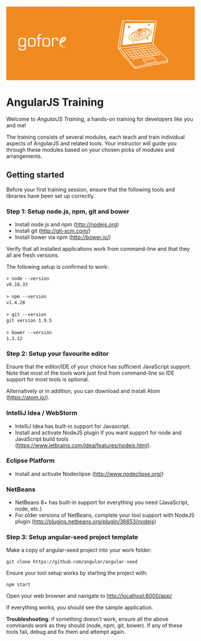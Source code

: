![AngularJS Training](banner.png)

# AngularJS Training

Welcome to *AngularJS Training*, a hands-on training for developers like you and me!

The training consists of several modules, each teach and train individual aspects of AngularJS and related tools. Your instructor will guide you through these modules based on your chosen picks of modules and arrangements.

## Getting started

Before your first training session, ensure that the following tools and libraries have been set up correctly.

### Step 1: Setup node.js, npm, git and bower

- Install node.js and npm (<http://nodejs.org>)
- Install git (<http://git-scm.com/>)
- Install bower via npm (<http://bower.io/>)

Verify that all installed applications work from command-line and that they all are fresh versions.

The following setup is confirmed to work:

    > node --version
    v0.10.33

    > npm --version
    v1.4.28

    > git --version
    git version 1.9.5

    > bower --version
    1.3.12

### Step 2: Setup your favourite editor

Ensure that the editor/IDE of your choice has sufficient JavaScript support. Note that most of the tools work just find from command-line so IDE support for most tools is optional.

Alternatively or in addition, you can download and install Atom (<https://atom.io/>).

### IntelliJ Idea / WebStorm

- IntelliJ Idea has built-in support for Javascript.
- Install and activate NodeJS plugin if you want support for node and JavaScript build tools (<https://www.jetbrains.com/idea/features/nodejs.html>).

###  Eclipse Platform

- Install and activate Nodeclipse (http://www.nodeclipse.org/)

### NetBeans

- NetBeans 8+ has built-in support for everything you need (JavaScript, node, etc.)
- For older versions of NetBeans, complete your tool support with NodeJS plugin (<http://plugins.netbeans.org/plugin/36653/nodejs>)

### Step 3: Setup angular-seed project template

Make a copy of angular-seed project into your work folder:

    git clone https://github.com/angular/angular-seed

Ensure your tool setup works by starting the project with:

    npm start

Open your web browser and navigate to <http://localhost:8000/app/>

If everything works, you should see the sample application.

**Troubleshooting**: if something doesn't work, ensure all the above commands work as they should (node, npm, git, bower). If any of these tools fail, debug and fix them and attempt again.
